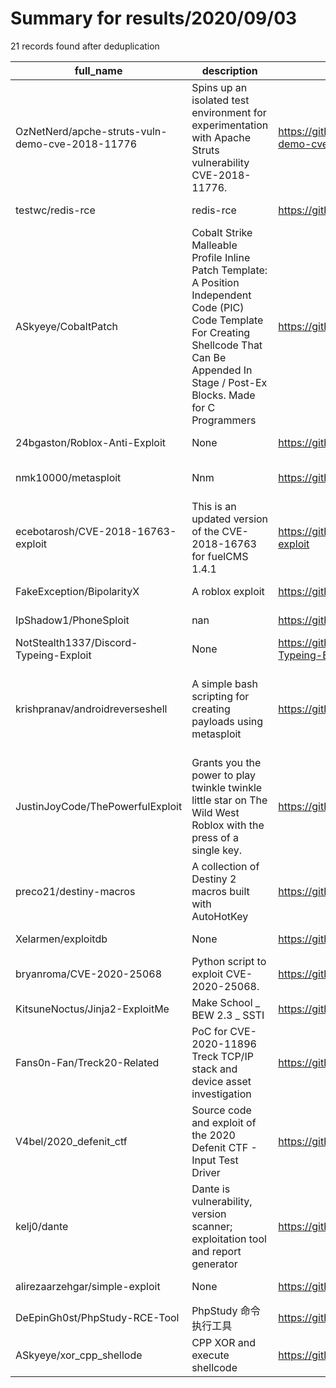 
# Summary for results/2020/09/03
    
21 records found after deduplication

| full_name | description | html_url | matched_list | matched_count | pushed_at | size | stargazers_count | language | forks_count | vul_ids |
|-------------------------------------------------|------------------------------------------------------------------------------------------------------------------------------------------------------------------------------------------------------|--------------------------------------------------------------------|-----------------------------------------------------------------------------|-----------------|---------------------------|--------|--------------------|------------|---------------|--------------------|
| OzNetNerd/apche-struts-vuln-demo-cve-2018-11776 | Spins up an isolated test environment for experimentation with Apache Struts vulnerability CVE-2018-11776. | https://github.com/OzNetNerd/apche-struts-vuln-demo-cve-2018-11776 | ['cve-2'] | 1 | 2020-09-03 00:46:44+00:00 | 4 | 0 | | 0 | ['CVE-2018-11776'] |
| testwc/redis-rce | redis-rce | https://github.com/testwc/redis-rce | ['rce'] | 1 | 2020-09-03 01:40:28+00:00 | 17 | 0 | Python | 1 | [] |
| ASkyeye/CobaltPatch | Cobalt Strike Malleable Profile Inline Patch Template: A Position Independent Code (PIC) Code Template For Creating Shellcode That Can Be Appended In Stage / Post-Ex Blocks. Made for C Programmers | https://github.com/ASkyeye/CobaltPatch | ['shellcode'] | 1 | 2020-09-03 22:26:08+00:00 | 13 | 15 | nan | 16 | [] |
| 24bgaston/Roblox-Anti-Exploit | None | https://github.com/24bgaston/Roblox-Anti-Exploit | ['exploit'] | 1 | 2020-09-03 18:08:38+00:00 | 1 | 1 | | 0 | [] |
| nmk10000/metasploit | Nnm | https://github.com/nmk10000/metasploit | ['metasploit module OR payload'] | 1 | 2020-09-03 16:00:32+00:00 | 1 | 0 | Python | 0 | [] |
| ecebotarosh/CVE-2018-16763-exploit | This is an updated version of the CVE-2018-16763 for fuelCMS 1.4.1 | https://github.com/ecebotarosh/CVE-2018-16763-exploit | ['cve-2', 'exploit'] | 2 | 2020-09-03 15:13:40+00:00 | 1 | 2 | Python | 0 | ['CVE-2018-16763'] |
| FakeException/BipolarityX | A roblox exploit | https://github.com/FakeException/BipolarityX | ['exploit'] | 1 | 2020-09-03 22:47:48+00:00 | 32 | 0 | C# | 0 | [] |
| IpShadow1/PhoneSploit | nan | https://github.com/IpShadow1/PhoneSploit | ['sploit'] | 1 | 2020-09-03 11:34:31+00:00 | 0 | 0 | nan | 0 | [] |
| NotStealth1337/Discord-Typeing-Exploit | None | https://github.com/NotStealth1337/Discord-Typeing-Exploit | ['exploit'] | 1 | 2020-09-03 05:34:18+00:00 | 2 | 0 | Python | 0 | [] |
| krishpranav/androidreverseshell | A simple bash scripting for creating payloads using metasploit | https://github.com/krishpranav/androidreverseshell | ['metasploit module OR metasploit payload', 'metasploit module OR payload'] | 2 | 2020-09-03 04:05:02+00:00 | 11 | 0 | Shell | 0 | [] |
| JustinJoyCode/ThePowerfulExploit | Grants you the power to play twinkle twinkle little star on The Wild West Roblox with the press of a single key. | https://github.com/JustinJoyCode/ThePowerfulExploit | ['exploit'] | 1 | 2020-09-03 01:19:16+00:00 | 27 | 0 | AutoHotkey | 0 | [] |
| preco21/destiny-macros | A collection of Destiny 2 macros built with AutoHotKey | https://github.com/preco21/destiny-macros | ['exploit'] | 1 | 2020-09-03 18:05:39+00:00 | 193 | 19 | AutoHotkey | 7 | [] |
| Xelarmen/exploitdb | None | https://github.com/Xelarmen/exploitdb | ['exploit'] | 1 | 2020-09-03 00:12:54+00:00 | 4 | 0 | | 0 | [] |
| bryanroma/CVE-2020-25068 | Python script to exploit CVE-2020-25068. | https://github.com/bryanroma/CVE-2020-25068 | ['cve-2', 'exploit'] | 2 | 2020-09-03 13:28:04+00:00 | 16 | 0 | Python | 1 | ['CVE-2020-25068'] |
| KitsuneNoctus/Jinja2-ExploitMe | Make School _ BEW 2.3 _ SSTI | https://github.com/KitsuneNoctus/Jinja2-ExploitMe | ['exploit'] | 1 | 2020-09-03 21:10:00+00:00 | 72 | 0 | HTML | 0 | [] |
| Fans0n-Fan/Treck20-Related | PoC for CVE-2020-11896 Treck TCP/IP stack and device asset investigation | https://github.com/Fans0n-Fan/Treck20-Related | ['cve poc'] | 1 | 2020-09-03 06:37:46+00:00 | 5 | 6 | Python | 1 | ['CVE-2020-11896'] |
| V4bel/2020_defenit_ctf | Source code and exploit of the 2020 Defenit CTF - Input Test Driver | https://github.com/V4bel/2020_defenit_ctf | ['exploit'] | 1 | 2020-09-03 18:28:00+00:00 | 9783 | 3 | C | 0 | [] |
| kelj0/dante | Dante is vulnerability, version scanner; exploitation tool and report generator | https://github.com/kelj0/dante | ['exploit'] | 1 | 2020-09-03 21:19:30+00:00 | 390 | 1 | Python | 0 | [] |
| alirezaarzehgar/simple-exploit | None | https://github.com/alirezaarzehgar/simple-exploit | ['exploit'] | 1 | 2020-09-03 10:11:35+00:00 | 7 | 1 | C | 0 | [] |
| DeEpinGh0st/PhpStudy-RCE-Tool | PhpStudy 命令执行工具 | https://github.com/DeEpinGh0st/PhpStudy-RCE-Tool | ['rce'] | 1 | 2020-09-03 07:51:53+00:00 | 70639 | 6 | Java | 5 | [] |
| ASkyeye/xor_cpp_shellode | CPP XOR and execute shellcode | https://github.com/ASkyeye/xor_cpp_shellode | ['shellcode'] | 1 | 2020-09-03 09:31:27+00:00 | 3 | 1 | nan | 0 | [] |
